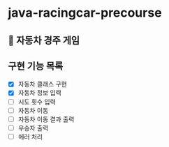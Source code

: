 # java-racingcar-precourse

## 🚗 자동차 경주 게임

## 구현 기능 목록
 - [x] 자동차 클래스 구현
 - [x] 자동차 정보 입력
 - [ ] 시도 횟수 입력
 - [ ] 자동차 이동
 - [ ] 자동차 이동 결과 출력
 - [ ] 우승자 출력
 - [ ] 에러 처리